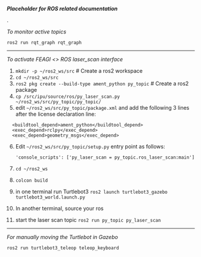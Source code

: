 
***Placeholder for ROS related documentation***

.

*To monitor active topics*

```ros2 run rqt_graph rqt_graph```

---
*To activate FEAGI <> ROS laser_scan interface*

1. ```mkdir -p ~/ros2_ws/src```     # Create a ros2 workspace
2. ```cd ~/ros2_ws/src```
3. ```ros2 pkg create --build-type ament_python py_topic```    # Create a ros2 package
4. ```cp /src/ipu/source/ros/py_laser_scan.py ~/ros2_ws/src/py_topic/py_topic/```
5. edit ```~/ros2_ws/src/py_topic/package.xml``` and add the following 3 lines after the license declaration line:
```
  <buildtool_depend>ament_python</buildtool_depend>
  <exec_depend>rclpy</exec_depend>
  <exec_depend>geometry_msgs</exec_depend>
```


6. Edit `````~/ros2_ws/src/py_topic/setup.py````` entry point as follows:
   
       'console_scripts': ['py_laser_scan = py_topic.ros_laser_scan:main']
 
7. ```cd ~/ros2_ws```
8. ```colcon build```
9. in one terminal run Turtlebot3 ```ros2 launch turtlebot3_gazebo turtlebot3_world.launch.py```
10. In another terminal, source your ros
11. start the laser scan topic ```ros2 run py_topic py_laser_scan```


----

*For manually moving the Turtlebot in Gazebo*

```ros2 run turtlebot3_teleop teleop_keyboard```

